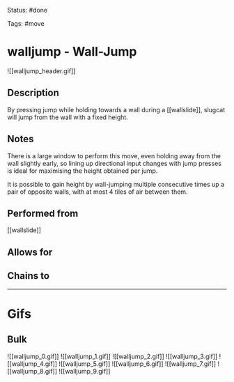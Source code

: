 Status: #done

Tags: #move

# walljump - Wall-Jump
![[walljump_header.gif]]
## Description
By pressing jump while holding towards a wall during a [[wallslide]], slugcat will jump from the wall with a fixed height.

## Notes
There is a large window to perform this move, even holding away from the wall slightly early, so lining up directional input changes with jump presses is ideal for maximising the height obtained per jump.

It is possible to gain height by wall-jumping multiple consecutive times up a pair of opposite walls, with at most 4 tiles of air between them.

## Performed from
[[wallslide]]

## Allows for


## Chains to


___
# Gifs
## Bulk
![[walljump_0.gif]]
![[walljump_1.gif]]
![[walljump_2.gif]]
![[walljump_3.gif]]
![[walljump_4.gif]]
![[walljump_5.gif]]
![[walljump_6.gif]]
![[walljump_7.gif]]
![[walljump_8.gif]]
![[walljump_9.gif]]
